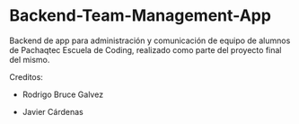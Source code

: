 # Backend-Team-Management-App
Backend de app para administración y comunicación de equipo de alumnos de Pachaqtec Escuela de Coding, realizado como parte del proyecto final del mismo.

Creditos:

- Rodrigo Bruce Galvez

- Javier Cárdenas
